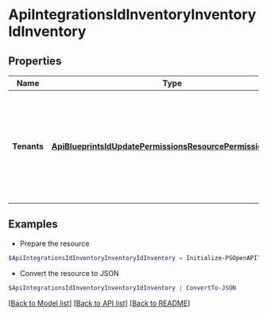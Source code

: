 # ApiIntegrationsIdInventoryInventoryIdInventory
## Properties

Name | Type | Description | Notes
------------ | ------------- | ------------- | -------------
**Tenants** | [**ApiBlueprintsIdUpdatePermissionsResourcePermissionSites[]**](ApiBlueprintsIdUpdatePermissionsResourcePermissionSites.md) | Array of tenant accounts that will use this inventory as Default. Used by jobs set to &#39;Use Tenant Default&#39; | [optional] 

## Examples

- Prepare the resource
```powershell
$ApiIntegrationsIdInventoryInventoryIdInventory = Initialize-PSOpenAPIToolsApiIntegrationsIdInventoryInventoryIdInventory  -Tenants null
```

- Convert the resource to JSON
```powershell
$ApiIntegrationsIdInventoryInventoryIdInventory | ConvertTo-JSON
```

[[Back to Model list]](../README.md#documentation-for-models) [[Back to API list]](../README.md#documentation-for-api-endpoints) [[Back to README]](../README.md)

